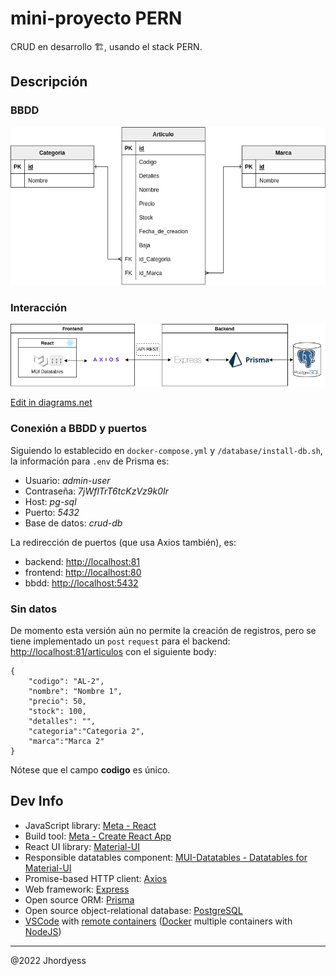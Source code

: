 # mini-proyecto PERN

CRUD en desarrollo 🏗, usando el stack PERN.

## Descripción

### BBDD

![Modelo logico](/database/modelo_logico.drawio.png)

### Interacción

![Interaccion](/Interaccion.drawio.png)

<a href="https://app.diagrams.net/#Uhttps%3A%2F%2Fgithub.com%2Fjhordyess%2Fmini-proyecto-pern%2Fraw%2Fmain%2FInteraccion.drawio.png" target="_blank">Edit in diagrams.net</a>

### Conexión a BBDD y puertos

Siguiendo lo establecido en `docker-compose.yml` y `/database/install-db.sh`, la información para `.env` de Prisma es:

- Usuario: _admin-user_
- Contraseña: _7jWflTrT6tcKzVz9k0Ir_
- Host: _pg-sql_
- Puerto: _5432_
- Base de datos: _crud-db_

La redirección de puertos (que usa Axios también), es:

- backend: <http://localhost:81>
- frontend: <http://localhost:80>
- bbdd: <http://localhost:5432>

### Sin datos

De momento esta versión aún no permite la creación de registros, pero se tiene implementado un `post` `request` para el backend: <http://localhost:81/articulos> con el siguiente body:

```[javascript]
{
    "codigo": "AL-2",
    "nombre": "Nombre 1",
    "precio": 50,
    "stock": 100,
    "detalles": "",
    "categoria":"Categoria 2",
    "marca":"Marca 2"
}
```

Nótese que el campo **codigo** es único.

## Dev Info

- JavaScript library: [Meta - React](https://reactjs.org/)
- Build tool: [Meta - Create React App](https://create-react-app.dev/)
- React UI library: [Material-UI](https://mui.com/)
- Responsible datatables component: [MUI-Datatables - Datatables for Material-UI](https://github.com/gregnb/mui-datatables)
- Promise-based HTTP client: [Axios](https://axios-http.com/)
- Web framework: [Express](http://expressjs.com/)
- Open source ORM: [Prisma](https://www.prisma.io/)
- Open source object-relational database: [PostgreSQL](https://www.postgresql.org/)
- [VSCode](https://code.visualstudio.com/) with [remote containers](https://code.visualstudio.com/docs/remote/containers) ([Docker](https://www.docker.com/) multiple containers with [NodeJS](https://nodejs.org/))

---
@2022 Jhordyess
